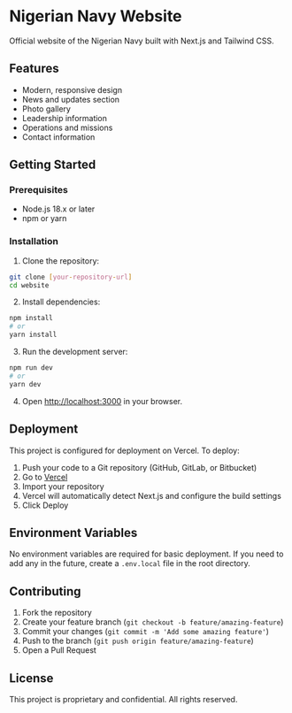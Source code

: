 # Nigerian Navy Website

Official website of the Nigerian Navy built with Next.js and Tailwind CSS.

## Features

- Modern, responsive design
- News and updates section
- Photo gallery
- Leadership information
- Operations and missions
- Contact information

## Getting Started

### Prerequisites

- Node.js 18.x or later
- npm or yarn

### Installation

1. Clone the repository:
```bash
git clone [your-repository-url]
cd website
```

2. Install dependencies:
```bash
npm install
# or
yarn install
```

3. Run the development server:
```bash
npm run dev
# or
yarn dev
```

4. Open [http://localhost:3000](http://localhost:3000) in your browser.

## Deployment

This project is configured for deployment on Vercel. To deploy:

1. Push your code to a Git repository (GitHub, GitLab, or Bitbucket)
2. Go to [Vercel](https://vercel.com)
3. Import your repository
4. Vercel will automatically detect Next.js and configure the build settings
5. Click Deploy

## Environment Variables

No environment variables are required for basic deployment. If you need to add any in the future, create a `.env.local` file in the root directory.

## Contributing

1. Fork the repository
2. Create your feature branch (`git checkout -b feature/amazing-feature`)
3. Commit your changes (`git commit -m 'Add some amazing feature'`)
4. Push to the branch (`git push origin feature/amazing-feature`)
5. Open a Pull Request

## License

This project is proprietary and confidential. All rights reserved.

